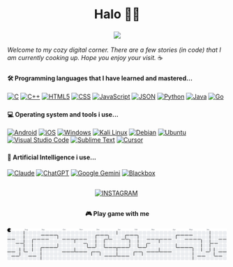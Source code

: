 <h1 align="center">Halo 👋🏻</h1>

###

<div align="center">
  <img height="474" src="https://media3.giphy.com/media/v1.Y2lkPTc5MGI3NjExcmNlNGNseGQ4ODRzN2prMzY2d292cHpsaTlkMDVkbWgxemp0NXp0bSZlcD12MV9pbnRlcm5hbF9naWZfYnlfaWQmY3Q9Zw/JqmupuTVZYaQX5s094/giphy.gif"  />
</div>

_Welcome to my cozy digital corner. There are a few stories (in code) that I am currently cooking up. Hope you enjoy your visit._ ☕

###

<h4 align="left">🛠️ Programming languages ​​that I have learned and mastered...</h4>
<div align="left">
  <a href="#" target="_blank"><img alt="C" height="26" src="https://img.shields.io/badge/C-100000?style=flat&logo=c&logoColor=white&labelColor=36393d&color=000000"/></a>
  <a href="#" target="_blank"><img alt="C++" height="26" src="https://img.shields.io/badge/C++-100000?style=flat&logo=cplusplus&logoColor=white&labelColor=36393d&color=000000"/></a>
  <a href="#" target="_blank"><img alt="HTML5" height="26" src="https://img.shields.io/badge/HTML-100000?style=flat&logo=html5&logoColor=white&labelColor=36393d&color=000000"/></a>
  <a href="#" target="_blank"><img alt="CSS" height="26" src="https://img.shields.io/badge/CSS-100000?style=flat&logo=css&logoColor=white&labelColor=36393d&color=000000"/></a>
  <a href="#" target="_blank"><img alt="JavaScript" height="26" src="https://img.shields.io/badge/JAVASCRIPT-100000?style=flat&logo=javascript&logoColor=white&labelColor=36393d&color=000000"/></a>
  <a href="#" target="_blank"><img alt="JSON" height="26" src="https://img.shields.io/badge/JSON-100000?style=flat&logo=json&logoColor=white&labelColor=36393d&color=000000"/></a>
  <a href="#" target="_blank"><img alt="Python" height="26" src="https://img.shields.io/badge/PYTHON-100000?style=flat&logo=python&logoColor=white&labelColor=36393d&color=000000"/></a>
  <a href="#" target="_blank"><img alt="Java" height="26" src="https://img.shields.io/badge/JAVA-100000?style=flat&logo=openjdk&logoColor=white&labelColor=36393d&color=000000"/></a>
  <a href="#" target="_blank"><img alt="Go" height="26" src="https://img.shields.io/badge/GOLANG-100000?style=flat&logo=go&logoColor=white&labelColor=36393d&color=000000"/></a>
</div>

<!-- <div align="left">
    <a href='' target="_blank"><img alt='C' src='https://img.shields.io/badge/C-100000?style=flat&logo=C&logoColor=white&labelColor=36393d&color=000000'/></a>
    <a href='' target="_blank"><img alt='C%2B%2B' src='https://img.shields.io/badge/C++-100000?style=flat&logo=C%2B%2B&logoColor=white&labelColor=36393d&color=000000'/></a>
    <a href='' target="_blank"><img alt='HTML5' src='https://img.shields.io/badge/HTML-100000?style=flat&logo=html5&logoColor=white&labelColor=36393d&color=000000'/></a>
    <a href='' target="_blank"><img alt='CSS' src='https://img.shields.io/badge/CSS-100000?style=flat&logo=CSS&logoColor=white&labelColor=36393d&color=000000'/></a>
    <a href='' target="_blank"><img alt='JAVASCRIPT' src='https://img.shields.io/badge/JAVASCRIPT-100000?style=flat&logo=JAVASCRIPT&logoColor=white&labelColor=36393d&color=000000'/></a>
    <a href='' target="_blank"><img alt='JSON' src='https://img.shields.io/badge/JSON-100000?style=flat&logo=JSON&logoColor=white&labelColor=36393d&color=000000'/></a>
    <a href='' target="_blank"><img alt='PYTHON' src='https://img.shields.io/badge/PYTHON-100000?style=flat&logo=PYTHON&logoColor=white&labelColor=36393d&color=000000'/></a>
    <a href='' target="_blank"><img alt='' src='https://img.shields.io/badge/JAVA-100000?style=flat&logo=&logoColor=white&labelColor=36393d&color=000000'/></a>
    <a href='' target="_blank"><img alt='GO' src='https://img.shields.io/badge/GOLANG-100000?style=flat&logo=GO&logoColor=white&labelColor=36393d&color=000000'/></a>
</div> -->

<!-- <div align="left">
  <img src="https://img.shields.io/badge/C-36393d?style=for-the-badge&logo=c&logoColor=white" height="26" alt="c logo"  />
  <img src="https://img.shields.io/badge/C%2B%2B-36393d?style=for-the-badge&logo=c%2B%2B&logoColor=white" height="26" alt="cpp logo"  />
  <img src="https://img.shields.io/badge/HTML5-36393d?style=for-the-badge&logo=html5&logoColor=white" height="26" alt="html logo"  />
  <img src="https://img.shields.io/badge/CSS3-36393d?style=for-the-badge&logo=css3&logoColor=white" height="26" alt="css logo"  />
  <img src="https://img.shields.io/badge/JavaScript-36393d?style=for-the-badge&logo=javascript&logoColor=white" height="26" alt="js logo"  />
  <img src="https://img.shields.io/badge/json-36393d?style=for-the-badge&logo=json&logoColor=white" height="26" alt="json logo"  />
  <img src="https://img.shields.io/badge/Python-36393d?style=for-the-badge&logo=python&logoColor=white" height="26" alt="python logo"  />
  <img src="https://img.shields.io/badge/Java-36393d?style=for-the-badge&logo=openjdk&logoColor=white" height="26" alt="java logo"  />
  <img src="https://img.shields.io/badge/Go-36393d?style=for-the-badge&logo=go&logoColor=white" height="26" alt="golang logo"  />
</div> -->

###

<h4 align="left">💻 Operating system and tools i use...</h4>
<div align="left">
  <a href="#" target="_blank"><img alt="Android" height="26" src="https://img.shields.io/badge/ANDROID-100000?style=flat&logo=android&logoColor=white&labelColor=36393d&color=000000"/></a>
  <a href="#" target="_blank"><img alt="iOS" height="26" src="https://img.shields.io/badge/IOS-100000?style=flat&logo=apple&logoColor=white&labelColor=36393d&color=000000"/></a>
  <a href="#" target="_blank"><img alt="Windows" height="26" src="https://img.shields.io/badge/WINDOWS-100000?style=flat&logo=windows&logoColor=white&labelColor=36393d&color=000000"/></a>
  <a href="#" target="_blank"><img alt="Kali Linux" height="26" src="https://img.shields.io/badge/KALI_LINUX-100000?style=flat&logo=kalilinux&logoColor=white&labelColor=36393d&color=000000"/></a>
  <a href="#" target="_blank"><img alt="Debian" height="26" src="https://img.shields.io/badge/DEBIAN-100000?style=flat&logo=debian&logoColor=white&labelColor=36393d&color=000000"/></a>
  <a href="#" target="_blank"><img alt="Ubuntu" height="26" src="https://img.shields.io/badge/UBUNTU-100000?style=flat&logo=ubuntu&logoColor=white&labelColor=36393d&color=000000"/></a>
  <a href="#" target="_blank"><img alt="Visual Studio Code" height="26" src="https://img.shields.io/badge/VSCODE-100000?style=flat&logo=visualstudiocode&logoColor=white&labelColor=36393d&color=000000"/></a>
  <a href="#" target="_blank"><img alt="Sublime Text" height="26" src="https://img.shields.io/badge/SUBLIME_TEXT-100000?style=flat&logo=sublimetext&logoColor=white&labelColor=36393d&color=000000"/></a>
  <a href="#" target="_blank"><img alt="Cursor" height="26" src="https://img.shields.io/badge/CURSOR-100000?style=flat&logo=cursor&logoColor=white&labelColor=36393d&color=000000"/></a>
</div>

<!-- <div align="left">
    <a href='' target="_blank"><img alt='ANDROID' src='https://img.shields.io/badge/ANDROID-100000?style=flat&logo=ANDROID&logoColor=white&labelColor=36393d&color=black'/></a>
    <a href='' target="_blank"><img alt='IOS' src='https://img.shields.io/badge/IOS-100000?style=flat&logo=IOS&logoColor=white&labelColor=36393d&color=black'/></a>
    <a href='' target="_blank"><img alt='' src='https://img.shields.io/badge/WINDOWS-100000?style=flat&logo=&logoColor=white&labelColor=36393d&color=black'/></a>
    <a href='' target="_blank"><img alt='KALI LINUX' src='https://img.shields.io/badge/KALI_LINUX-100000?style=flat&logo=KALI LINUX&logoColor=white&labelColor=36393d&color=black'/></a>
    <a href='' target="_blank"><img alt='DEBIAN' src='https://img.shields.io/badge/DEBIAN-100000?style=flat&logo=DEBIAN&logoColor=white&labelColor=36393d&color=black'/></a>
    <a href='' target="_blank"><img alt='UBUNTU' src='https://img.shields.io/badge/UBUNTU-100000?style=flat&logo=UBUNTU&logoColor=white&labelColor=36393d&color=black'/></a>
    <a href='' target="_blank"><img alt='' src='https://img.shields.io/badge/VISUAL_STUDIO CODE-100000?style=flat&logo=&logoColor=white&labelColor=36393d&color=black'/></a>
    <a href='' target="_blank"><img alt='SUBLIME TEXT' src='https://img.shields.io/badge/SUBLIME_TEXT-100000?style=flat&logo=SUBLIME TEXT&logoColor=white&labelColor=36393d&color=black'/></a>
    <a href='' target="_blank"><img alt='' src='https://img.shields.io/badge/CURSOR-100000?style=flat&logo=&logoColor=white&labelColor=36393d&color=black'/></a>
</div> -->

<!-- <div align="left">
  <img src="https://img.shields.io/badge/Android-36393d?style=for-the-badge&logo=android&logoColor=white" height="26" alt="android logo"  />
  <img src="https://img.shields.io/badge/iOS-36393d?style=for-the-badge&logo=ios&logoColor=white" height="26" alt="ios logo"  />
  <img src="https://img.shields.io/badge/Debian-36393d?style=for-the-badge&logo=debian&logoColor=white" height="26" alt="debian logo"  />
  <img src="https://img.shields.io/badge/Kali_Linux-36393d?style=for-the-badge&logo=kali-linux&logoColor=white" height="26" alt="kali linux logo"  />
  <img src="https://img.shields.io/badge/Ubuntu-36393d?style=for-the-badge&logo=ubuntu&logoColor=white" height="26" alt="ubuntu logo"  />
  <img src="https://img.shields.io/badge/Windows-36393d?style=for-the-badge&logo=windows&logoColor=white" height="26" alt="windows logo"  />
  <img src="https://img.shields.io/badge/Visual_Studio_Code-36393d?style=for-the-badge&logo=visual%20studio%20code&logoColor=white" height="26" alt="vscode logo"  />
  <img src="https://img.shields.io/badge/sublime_text-36393d.svg?&style=for-the-badge&logo=sublime-text&logoColor=white" height="26" alt="sublime logo"  />
  <img src="https://img.shields.io/badge/Cursor-36393d?style=for-the-badge&logo=cursor&logoColor=white" height="26" alt="cursor logo"  />
</div> -->

###

<h4 align="left">🤖 Artificial Intelligence i use...</h4>
<div align="left">
  <a href="#" target="_blank"><img alt="Claude" height="26" src="https://img.shields.io/badge/CLAUDE-100000?style=flat&logo=claude&logoColor=white&labelColor=36393d&color=000000"/></a>
  <a href="#" target="_blank"><img alt="ChatGPT" height="26" src="https://img.shields.io/badge/CHATGPT-100000?style=flat&logo=openai&logoColor=white&labelColor=36393d&color=000000"/></a>
  <a href="#" target="_blank"><img alt="Google Gemini" height="26" src="https://img.shields.io/badge/GOOGLE_GEMINI-100000?style=flat&logo=googlegemini&logoColor=white&labelColor=36393d&color=000000"/></a>
  <a href="#" target="_blank"><img alt="Blackbox" height="26" src="https://img.shields.io/badge/BLACKBOX-100000?style=flat&logo=blackbox&logoColor=white&labelColor=36393d&color=000000"/></a>
</div>

<!-- <div align="left">
    <a href='' target="_blank"><img alt='CLAUDE' src='https://img.shields.io/badge/CLAUDE-100000?style=flat&logo=CLAUDE&logoColor=white&labelColor=36393d&color=black'/></a>
    <a href='' target="_blank"><img alt='' src='https://img.shields.io/badge/CHATGPT-100000?style=flat&logo=&logoColor=white&labelColor=36393d&color=black'/></a>
    <a href='' target="_blank"><img alt='GOOGLE GEMINI' src='https://img.shields.io/badge/GOOGLE_GEMINI-100000?style=flat&logo=GOOGLE GEMINI&logoColor=white&labelColor=36393d&color=black'/></a>
    <a href='' target="_blank"><img alt='' src='https://img.shields.io/badge/BLACKBOX-100000?style=flat&logo=&logoColor=white&labelColor=36393d&color=black'/></a>
</div> -->

<!-- <div align="left">
  <img src="https://img.shields.io/badge/ChatGPT-36393d?style=for-the-badge&logo=openai&logoColor=white" height="26" alt="chat gpt logo"  />
  <img src="https://img.shields.io/badge/Google%20Gemini-36393d?style=for-the-badge&logo=googlegemini&logoColor=white" height="26" alt="gemini logo"  />
</div> -->
##
###
###
<div align="center">
    <a href='https://www.instagram.com/rrp.ejend/' target="_blank"><img alt='INSTAGRAM' height="36" src='https://img.shields.io/badge/INSTAGRAM-100000?style=flat&logo=INSTAGRAM&logoColor=FF0069&labelColor=FFFFFF&color=36393D'/></a>
    <a href='https://www.linkedin.com/in/rajendra-rangga-priyatama/' target="_blank"><img alt='' height="36" src='https://img.shields.io/badge/LINKEDIN-100000?style=flat&logo=&logoColor=FF0069&labelColor=FFFFFF&color=0077B5'/></a>
</div>

##
###
###
<h4 align="center">🎮 Play game with me</h4>
<picture>
  <source media="(prefers-color-scheme: dark)" srcset="https://raw.githubusercontent.com/rrpbae/rrpbae/output/pacman-contribution-graph-dark.svg">
  <source media="(prefers-color-scheme: light)" srcset="https://raw.githubusercontent.com/rrpbae/rrpbae/output/pacman-contribution-graph.svg">
  <img alt="pacman contribution graph" src="https://raw.githubusercontent.com/rrpbae/rrpbae/output/pacman-contribution-graph.svg">
</picture>

###